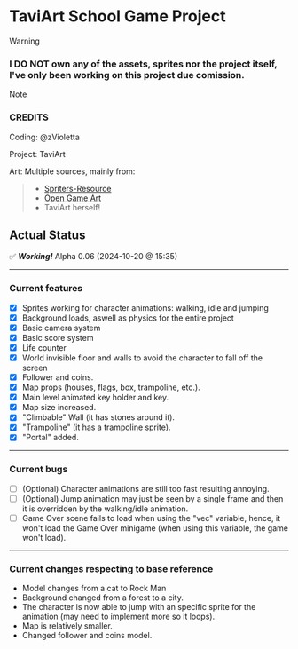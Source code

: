 # TaviArt School Game Project

> [!WARNING]
> ### I DO NOT own any of the assets, sprites nor the project itself, I've only been working on this project due comission.

> [!NOTE]
> ### CREDITS
> Coding: @zVioletta
> 
> Project: TaviArt
> 
> Art: Multiple sources, mainly from:
>> * [Spriters-Resource](https://www.spriters-resource.com/)
>> * [Open Game Art](https://opengameart.org/)
>> * TaviArt herself!

## Actual Status

:white_check_mark: ***Working!*** Alpha 0.06 (2024-10-20 @ 15:35)

***

### Current features

* [X] Sprites working for character animations: walking, idle and jumping
* [X] Background loads, aswell as physics for the entire project
* [X] Basic camera system
* [X] Basic score system
* [X] Life counter
* [X] World invisible floor and walls to avoid the character to fall off the screen
* [X] Follower and coins.
* [X] Map props (houses, flags, box, trampoline, etc.).
* [X] Main level animated key holder and key.
* [X] Map size increased.
* [X] "Climbable" Wall (it has stones around it).
* [X] "Trampoline" (it has a trampoline sprite).
* [X] "Portal" added.

***

### Current bugs

* [ ] \(Optional) Character animations are still too fast resulting annoying.
* [ ] \(Optional) Jump animation may just be seen by a single frame and then it is overridden by the walking/idle animation.
* [ ] Game Over scene fails to load when using the "vec" variable, hence, it won't load the Game Over minigame (when using this variable, the game won't load).

***

### Current changes respecting to base reference

* Model changes from a cat to Rock Man
* Background changed from a forest to a city.
* The character is now able to jump with an specific sprite for the animation (may need to implement more so it loops).
* Map is relatively smaller. 
* Changed follower and coins model.
